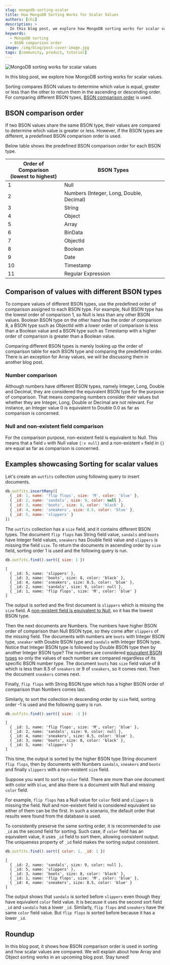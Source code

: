 ```yaml
---
slug: mongodb-sorting-scalar
title: How MongoDB Sorting Works for Scalar Values
authors: [chi]
description: >
  In this blog post, we explore how MongoDB sorting works for scalar values.
keywords:
  - MongoDB sorting
  - BSON comparison order
image: /img/blog/post-cover-image.jpg
tags: [community, product, tutorial]
---
```


![MongoDB sorting works for scalar values](/img/blog/mongodb-sorting-scalar.jpg)

In this blog post, we explore how MongoDB sorting works for scalar values.

<!--truncate-->

Sorting compares BSON values to determine which value is equal, greater or less than the other to return them in the ascending or descending order.
For comparing different BSON types, [BSON comparison order](#bson-comparison-order) is used.

## BSON comparison order

If two BSON values share the same BSON type, their values are compared to determine which value is greater or less.
However, if the BSON types are different, a predefined BSON comparison order is used.

Below table shows the predefined BSON comparison order for each BSON type.

<!-- use newline in column header for appropriate spacing of columns -->
<!-- markdownlint-disable MD033 -->

| Order of Comparison<br/>(lowest to highest) | BSON Types                               |
| ------------------------------------------- | ---------------------------------------- |
| 1                                           | Null                                     |
| 2                                           | Numbers (Integer, Long, Double, Decimal) |
| 3                                           | String                                   |
| 4                                           | Object                                   |
| 5                                           | Array                                    |
| 6                                           | BinData                                  |
| 7                                           | ObjectId                                 |
| 8                                           | Boolean                                  |
| 9                                           | Date                                     |
| 10                                          | Timestamp                                |
| 11                                          | Regular Expression                       |

## Comparison of values with different BSON types

To compare values of different BSON types, use the predefined order of comparison assigned to each BSON type.
For example, Null BSON type has the lowest order of comparison 1, so Null is less than any other BSON values.
Boolean BSON type on the other hand has the order of comparison 8, a BSON type such as ObjectId with a lower order of comparison is less than a Boolean value
and a BSON type such as Timestamp with a higher order of comparison is greater than a Boolean value.

Comparing different BSON types is merely looking up the order of comparison table for each BSON type and comparing the predefined order.
There is an exception for Array values, we will be discussing them in another blog post.

### Number comparison

Although numbers have different BSON types, namely Integer, Long, Double and Decimal, they are considered the equivalent BSON type for the purpose of comparison.
That means comparing numbers consider their values but whether they are Integer, Long, Double or Decimal are not relevant.
For instance, an Integer value 0 is equivalent to Double 0.0 as far as comparison is concerned.

### Null and non-existent field comparison

For the comparison purpose, non-existent field is equivalent to Null.
This means that a field `v` with Null value `{:v null}` and a non-existent `v` field in `{}` are equal as far as comparison is concerned.

## Examples showcasing Sorting for scalar values

Let's create an `outfits` collection using following query to insert documents.

```js
db.outfits.insertMany([
  { _id: 1, name: 'flip flops', size: 'M', color: 'blue' },
  { _id: 2, name: 'sandals', size: 9, color: null },
  { _id: 3, name: 'boots', size: 8, color: 'black' },
  { _id: 4, name: 'sneakers', size: 8.5, color: 'blue' },
  { _id: 5, name: 'slippers' }
])
```

The `outfits` collection has a `size` field, and it contains different BSON types.
The document `flip flops` has String field value, `sandals` and `boots` have Integer field values,
`sneakers` has Double field value and `slippers` is missing the field `size`.
To return the documents in ascending order by `size` field, sorting order 1 is used and the following query is run.

```js
db.outfits.find().sort({ size: 1 })
```

```json5
[
  { _id: 5, name: 'slippers' },
  { _id: 3, name: 'boots', size: 8, color: 'black' },
  { _id: 4, name: 'sneakers', size: 8.5, color: 'blue' },
  { _id: 2, name: 'sandals', size: 9, color: null },
  { _id: 1, name: 'flip flops', size: 'M', color: 'blue' }
]
```

The output is sorted and the first document is `slippers` which is missing the `size` field.
A [non-existent field is equivalent to Null](#null-and-non-existent-field-comparison), so it has the lowest BSON type.

Then the next documents are Numbers.
The numbers have higher BSON order of comparison than Null BSON type, so they come after `slippers` of the missing field.
The documents with numbers are `boots` with Integer BSON type, `sneaker` with Double BSON type and `sandals` with Integer BSON type.
Notice that Integer BSON type is followed by Double BSON type then by another Integer BSON type?
The numbers are considered [equivalent BSON types](#number-comparison) so only the values of each number are compared regardless of its specific BSON number type.
The document `boots` has `size` field value of 8 which is less than 8.5 of `sneakers` or 9 of `sneakers`, so it comes next.
Then the document `sneakers` comes next.

Finally, `flip flops` with String BSON type which has a higher BSON order of comparison than Numbers comes last.

Similarly, to sort the collection in descending order by `size` field, sorting order -1 is used and the following query is run.

```js
db.outfits.find().sort({ size: -1 })
```

```json5
[
  { _id: 1, name: 'flip flops', size: 'M', color: 'blue' },
  { _id: 2, name: 'sandals', size: 9, color: null },
  { _id: 4, name: 'sneakers', size: 8.5, color: 'blue' },
  { _id: 3, name: 'boots', size: 8, color: 'black' },
  { _id: 5, name: 'slippers' }
]
```

This time, the output is sorted by the higher BSON type String document `flip flops`, then by documents with Numbers `sandals`, `sneakers` and `boots` and finally `slippers` with a non-existent `size` field.

Suppose you want to sort by `color` field.
There are more than one document with color with `blue`, and also there is a document with Null and missing `color` field.

For example, `flip flops` has a Null value for `color` field and `slippers` is missing the field.
Null and non-existent field is considered equivalent so either of them can be the first.
In such a scenario, the default order that results were found from the database is used.

To consistently preserve the same sorting order, it is recommended to use `_id` as the second field for sorting.
Such case, if `color` field has an equivalent value, it uses `_id` field to sort them, allowing consistent output.
The uniqueness property of `_id` field makes the sorting output consistent.

```js
db.outfits.find().sort({ color: 1, _id: 1 })
```

```json5
[
  { _id: 2, name: 'sandals', size: 9, color: null },
  { _id: 5, name: 'slippers' },
  { _id: 3, name: 'boots', size: 8, color: 'black' },
  { _id: 1, name: 'flip flops', size: 'M', color: 'blue' },
  { _id: 4, name: 'sneakers', size: 8.5, color: 'blue' }
]
```

The output shows that `sandals` is sorted before `slippers` even though they have equivalent `color` field value.
It is because it uses the second sort field `_id` and `sandals` has a lower `_id`.
Similarly, `flip flops` and `sneakers` have the same `color` field value.
But `flip flops` is sorted before because it has a lower `_id`.

## Roundup

In this blog post, it shows how BSON comparison order is used in sorting and how scalar values are compared.
We will explain about how Array and Object sorting works in an upcoming blog post.
Stay tuned!
